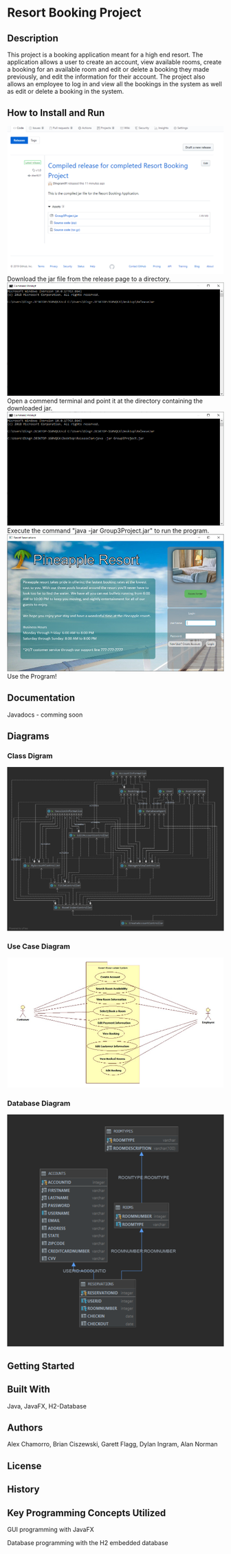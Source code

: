 # Resort Booking Project

## Description
This project is a booking application meant for a high end resort. The application allows a user to create an account, view available rooms, create a booking for an available room and
edit or delete a booking they made previously, and edit the information for their account. The project also allows an employee to log in and view all the bookings in the system as well as 
edit or delete a booking in the system.

## How to Install and Run
![](/docs/images/downloadJar.PNG)
Download the jar file from the release page to a directory.
![](/docs/images/pointCmdAtDir.PNG)
Open a commend terminal and point it at the directory containing
the downloaded jar. 
![](/docs/images/runJar.PNG)
Execute the command "java -jar Group3Project.jar" to run the program.
![](/docs/images/useApp.PNG)
Use the Program!

## Documentation
Javadocs - comming soon
## Diagrams
### Class Digram
![](/src/Resort/Utility/ClassDiagram.PNG)

### Use Case Diagram
![](/src/Resort/Utility/UseCaseDiagram.png)

### Database Diagram
![](/src/Resort/Utility/DatabaseDiagram.PNG)
## Getting Started

## Built With
Java, JavaFX, H2-Database

## Authors
Alex Chamorro, Brian Ciszewski, Garett Flagg, Dylan Ingram, Alan Norman
## License

## History

## Key Programming Concepts Utilized
GUI programming with JavaFX

Database programming with the H2 embedded database
